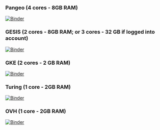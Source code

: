 
### Pangeo (4 cores - 8GB RAM)
[![Binder](https://mybinder.org/badge_logo.svg)](https://binder.pangeo.io/v2/gh/richherr/pyrnotebooks_hpc_ml_intro/master?urlpath=tree)

### GESIS (2 cores - 8GB RAM; or 3 cores - 32 GB if logged into account)
 
[![Binder](https://mybinder.org/badge_logo.svg)](https://notebooks.gesis.org/binder/v2/gh/richherr/pyrnotebooks_hpc_ml_intro/HEAD)

### GKE (2 cores - 2 GB RAM)
[![Binder](https://mybinder.org/badge_logo.svg)](https://mybinder.org/v2/gh/richherr/pyrnotebooks_hpc_ml_intro/HEAD)

### Turing (1 core - 2GB RAM)
[![Binder](https://mybinder.org/badge_logo.svg)](https://turing.mybinder.org/v2/gh/richherr/pyrnotebooks_hpc_ml_intro/HEAD)

### OVH (1 core - 2GB RAM)
[![Binder](https://mybinder.org/badge_logo.svg)](https://ovh.mybinder.org/v2/gh/richherr/pyrnotebooks_hpc_ml_intro/HEAD)